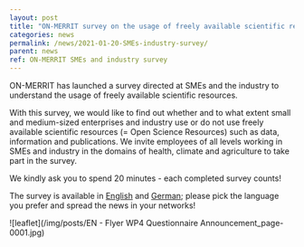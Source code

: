 ```yaml
---
layout: post
title: "ON-MERRIT survey on the usage of freely available scientific resources in SMEs and industry"
categories: news
permalink: /news/2021-01-20-SMEs-industry-survey/
parent: news
ref: ON-MERRIT SMEs and industry survey
---
```


ON-MERRIT has launched a survey directed at SMEs and the industry to understand the usage of freely available scientific resources.

With this survey, we would like to find out whether and to what extent small and medium-sized enterprises and industry use or do not use freely available scientific resources (= Open Science Resources) such as data, information and publications.
We invite employees of all levels working in SMEs and industry in the domains of health, climate and agriculture to take part in the survey.

We kindly ask you to spend 20 minutes - each completed survey counts!

The survey is available in [English](https://survey.know-center.tugraz.at/index.php?r=survey/index&sid=311541&lang=en) and [German](https://survey.know-center.tugraz.at/index.php?r=survey/index&sid=311541&lang=de); please pick the language you prefer and spread the news in your networks!

![leaflet](/img/posts/EN - Flyer WP4 Questionnaire Announcement_page-0001.jpg)
